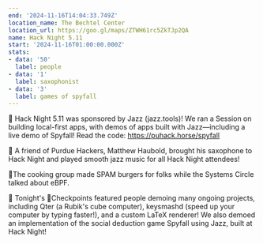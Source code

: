 ```yaml
---
end: '2024-11-16T14:04:33.749Z'
location_name: The Bechtel Center
location_url: https://goo.gl/maps/ZTWH61rc5ZkTJp2QA
name: Hack Night 5.11
start: '2024-11-16T01:00:00.000Z'
stats:
- data: '50'
  label: people
- data: '1'
  label: saxophonist
- data: '3'
  label: games of spyfall
---
```


🎷 Hack Night 5.11 was sponsored by Jazz (jazz.tools)! We ran a Session on building local-first apps, with demos of apps built with Jazz—including a live demo of Spyfall! Read the code: https://puhack.horse/spyfall

🎷 A friend of Purdue Hackers, Matthew Haubold, brought his saxophone to Hack Night and played smooth jazz music for all Hack Night attendees!

🎷The cooking group made SPAM burgers for folks while the Systems Circle talked about eBPF.

🎷 Tonight's 🏁Checkpoints featured people demoing many ongoing projects, including Qter (a Rubik's cube computer), keysmashd (speed up your computer by typing faster!), and a custom LaTeX renderer! We also demoed an implementation of the social deduction game Spyfall using Jazz, built at Hack Night!